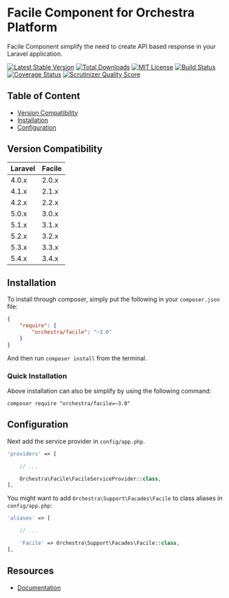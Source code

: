 Facile Component for Orchestra Platform
==============

Facile Component simplify the need to create API based response in your Laravel application.

[![Latest Stable Version](https://img.shields.io/github/release/orchestral/facile.svg?style=flat-square)](https://packagist.org/packages/orchestra/facile)
[![Total Downloads](https://img.shields.io/packagist/dt/orchestra/facile.svg?style=flat-square)](https://packagist.org/packages/orchestra/facile)
[![MIT License](https://img.shields.io/packagist/l/orchestra/facile.svg?style=flat-square)](https://packagist.org/packages/orchestra/facile)
[![Build Status](https://img.shields.io/travis/orchestral/facile/3.4.svg?style=flat-square)](https://travis-ci.org/orchestral/facile)
[![Coverage Status](https://img.shields.io/coveralls/orchestral/facile/3.4.svg?style=flat-square)](https://coveralls.io/r/orchestral/facile?branch=3.4)
[![Scrutinizer Quality Score](https://img.shields.io/scrutinizer/g/orchestral/facile/3.4.svg?style=flat-square)](https://scrutinizer-ci.com/g/orchestral/facile/)

## Table of Content

* [Version Compatibility](#version-compatibility)
* [Installation](#installation)
* [Configuration](#configuration)

## Version Compatibility

Laravel    | Facile
:----------|:----------
 4.0.x     | 2.0.x
 4.1.x     | 2.1.x
 4.2.x     | 2.2.x
 5.0.x     | 3.0.x
 5.1.x     | 3.1.x
 5.2.x     | 3.2.x
 5.3.x     | 3.3.x
 5.4.x     | 3.4.x

## Installation

To install through composer, simply put the following in your `composer.json` file:

```json
{
	"require": {
		"orchestra/facile": "~3.0"
	}
}
```

And then run `composer install` from the terminal.

### Quick Installation

Above installation can also be simplify by using the following command:

    composer require "orchestra/facile=~3.0"

## Configuration

Next add the service provider in `config/app.php`.

```php
'providers' => [

	// ...

	Orchestra\Facile\FacileServiceProvider::class,
],
```

You might want to add `Orchestra\Support\Facades\Facile` to class aliases in `config/app.php`:

```php
'aliases' => [

	// ...

	'Facile' => Orchestra\Support\Facades\Facile::class,
],
```

## Resources

* [Documentation](http://orchestraplatform.com/docs/latest/components/facile)
